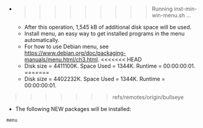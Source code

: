 * >>>>>>>>> Running inst-min-win-menu.sh ...
  * After this operation, 1,545 kB of additional disk space will be used.
  * Install menu, an easy way to get installed programs in the menu automatically.
  * For how to use Debian menu, see https://www.debian.org/doc/packaging-manuals/menu.html/ch3.html.
<<<<<<< HEAD
  * Disk size = 4411100K. Space Used = 1344K. Runtime = 00:00:00:01.
=======
  * Disk size = 4402232K. Space Used = 1344K. Runtime = 00:00:00:01.
>>>>>>> refs/remotes/origin/bullseye
  * The following NEW packages will be installed:
  ```bash
menu
  ```
